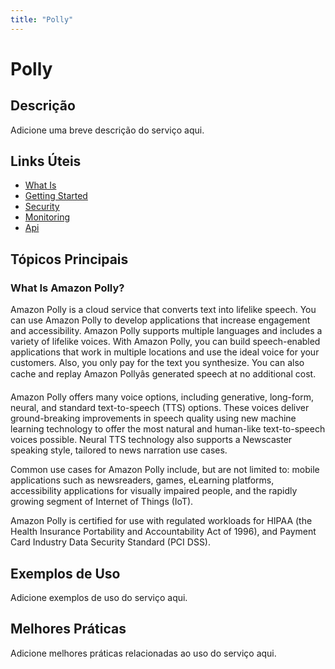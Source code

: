 ```yaml
---
title: "Polly"
---
```


# Polly

## Descrição

Adicione uma breve descrição do serviço aqui.

## Links Úteis

- [What Is](https://docs.aws.amazon.com/polly/latest/dg/what-is.html)
- [Getting Started](https://docs.aws.amazon.com/polly/latest/dg/getting-started.html)
- [Security](https://docs.aws.amazon.com/polly/latest/dg/security.html)
- [Monitoring](https://docs.aws.amazon.com/polly/latest/dg/monitoring.html)
- [Api](https://docs.aws.amazon.com/polly/latest/dg/api.html)

## Tópicos Principais

### What Is Amazon Polly?

Amazon Polly is a cloud service that converts text into lifelike speech. You can use Amazon Polly to
        develop applications that increase engagement and accessibility. Amazon Polly supports multiple
        languages and includes a variety of lifelike voices. With Amazon Polly, you can build
        speech-enabled applications that work in multiple locations and use the ideal voice for your
        customers. Also, you only pay for the text you synthesize. You can also cache and replay
        Amazon Pollyâs generated speech at no additional cost.
    

Amazon Polly offers many voice options, including generative, long-form, neural, and standard
        text-to-speech (TTS) options. These voices deliver ground-breaking improvements in speech
        quality using new machine learning technology to offer the most natural and human-like
        text-to-speech voices possible. Neural TTS technology also supports a Newscaster speaking
        style, tailored to news narration use cases.
    

Common use cases for Amazon Polly include, but are not limited to: mobile applications such
        as newsreaders, games, eLearning platforms, accessibility applications for visually impaired
        people, and the rapidly growing segment of Internet of Things (IoT).
    

Amazon Polly is certified for use with regulated workloads for HIPAA (the Health Insurance
        Portability and Accountability Act of 1996), and Payment Card Industry Data Security
        Standard (PCI DSS).
    

## Exemplos de Uso

Adicione exemplos de uso do serviço aqui.

## Melhores Práticas

Adicione melhores práticas relacionadas ao uso do serviço aqui.
